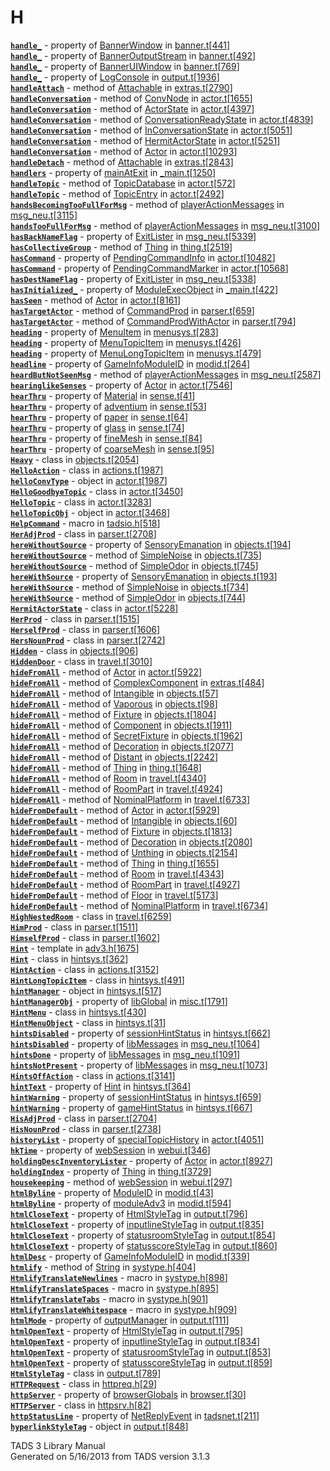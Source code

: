 ---
---
# H

[**`handle_`**](../object/BannerWindow.html#handle_) - property of
[BannerWindow](../object/BannerWindow.html) in
[banner.t](../file/banner.t.html)\[[441](../source/banner.t.html#441)\]  
[**`handle_`**](../object/BannerOutputStream.html#handle_) - property of
[BannerOutputStream](../object/BannerOutputStream.html) in
[banner.t](../file/banner.t.html)\[[492](../source/banner.t.html#492)\]  
[**`handle_`**](../object/BannerUIWindow.html#handle_) - property of
[BannerUIWindow](../object/BannerUIWindow.html) in
[banner.t](../file/banner.t.html)\[[769](../source/banner.t.html#769)\]  
[**`handle_`**](../object/LogConsole.html#handle_) - property of
[LogConsole](../object/LogConsole.html) in
[output.t](../file/output.t.html)\[[1936](../source/output.t.html#1936)\]  
[**`handleAttach`**](../object/Attachable.html#handleAttach) - method of
[Attachable](../object/Attachable.html) in
[extras.t](../file/extras.t.html)\[[2790](../source/extras.t.html#2790)\]  
[**`handleConversation`**](../object/ConvNode.html#handleConversation) -
method of [ConvNode](../object/ConvNode.html) in
[actor.t](../file/actor.t.html)\[[1655](../source/actor.t.html#1655)\]  
[**`handleConversation`**](../object/ActorState.html#handleConversation) -
method of [ActorState](../object/ActorState.html) in
[actor.t](../file/actor.t.html)\[[4397](../source/actor.t.html#4397)\]  
[**`handleConversation`**](../object/ConversationReadyState.html#handleConversation) -
method of
[ConversationReadyState](../object/ConversationReadyState.html) in
[actor.t](../file/actor.t.html)\[[4839](../source/actor.t.html#4839)\]  
[**`handleConversation`**](../object/InConversationState.html#handleConversation) -
method of [InConversationState](../object/InConversationState.html) in
[actor.t](../file/actor.t.html)\[[5051](../source/actor.t.html#5051)\]  
[**`handleConversation`**](../object/HermitActorState.html#handleConversation) -
method of [HermitActorState](../object/HermitActorState.html) in
[actor.t](../file/actor.t.html)\[[5251](../source/actor.t.html#5251)\]  
[**`handleConversation`**](../object/Actor.html#handleConversation) -
method of [Actor](../object/Actor.html) in
[actor.t](../file/actor.t.html)\[[10293](../source/actor.t.html#10293)\]  
[**`handleDetach`**](../object/Attachable.html#handleDetach) - method of
[Attachable](../object/Attachable.html) in
[extras.t](../file/extras.t.html)\[[2843](../source/extras.t.html#2843)\]  
[**`handlers`**](../object/mainAtExit.html#handlers) - property of
[mainAtExit](../object/mainAtExit.html) in
[\_main.t](../file/_main.t.html)\[[1250](../source/_main.t.html#1250)\]  
[**`handleTopic`**](../object/TopicDatabase.html#handleTopic) - method
of [TopicDatabase](../object/TopicDatabase.html) in
[actor.t](../file/actor.t.html)\[[572](../source/actor.t.html#572)\]  
[**`handleTopic`**](../object/TopicEntry.html#handleTopic) - method of
[TopicEntry](../object/TopicEntry.html) in
[actor.t](../file/actor.t.html)\[[2492](../source/actor.t.html#2492)\]  
[**`handsBecomingTooFullForMsg`**](../object/playerActionMessages.html#handsBecomingTooFullForMsg) -
method of [playerActionMessages](../object/playerActionMessages.html) in
[msg_neu.t](../file/msg_neu.t.html)\[[3115](../source/msg_neu.t.html#3115)\]  
[**`handsTooFullForMsg`**](../object/playerActionMessages.html#handsTooFullForMsg) -
method of [playerActionMessages](../object/playerActionMessages.html) in
[msg_neu.t](../file/msg_neu.t.html)\[[3100](../source/msg_neu.t.html#3100)\]  
[**`hasBackNameFlag`**](../object/ExitLister1.html#hasBackNameFlag) -
property of [ExitLister](../object/ExitLister1.html) in
[msg_neu.t](../file/msg_neu.t.html)\[[5339](../source/msg_neu.t.html#5339)\]  
[**`hasCollectiveGroup`**](../object/Thing.html#hasCollectiveGroup) -
method of [Thing](../object/Thing.html) in
[thing.t](../file/thing.t.html)\[[2519](../source/thing.t.html#2519)\]  
[**`hasCommand`**](../object/PendingCommandInfo.html#hasCommand) -
property of [PendingCommandInfo](../object/PendingCommandInfo.html) in
[actor.t](../file/actor.t.html)\[[10482](../source/actor.t.html#10482)\]  
[**`hasCommand`**](../object/PendingCommandMarker.html#hasCommand) -
property of [PendingCommandMarker](../object/PendingCommandMarker.html)
in
[actor.t](../file/actor.t.html)\[[10568](../source/actor.t.html#10568)\]  
[**`hasDestNameFlag`**](../object/ExitLister1.html#hasDestNameFlag) -
property of [ExitLister](../object/ExitLister1.html) in
[msg_neu.t](../file/msg_neu.t.html)\[[5338](../source/msg_neu.t.html#5338)\]  
[**`hasInitialized_`**](../object/ModuleExecObject.html#hasInitialized_) -
property of [ModuleExecObject](../object/ModuleExecObject.html) in
[\_main.t](../file/_main.t.html)\[[422](../source/_main.t.html#422)\]  
[**`hasSeen`**](../object/Actor.html#hasSeen) - method of
[Actor](../object/Actor.html) in
[actor.t](../file/actor.t.html)\[[8161](../source/actor.t.html#8161)\]  
[**`hasTargetActor`**](../object/CommandProd.html#hasTargetActor) -
method of [CommandProd](../object/CommandProd.html) in
[parser.t](../file/parser.t.html)\[[659](../source/parser.t.html#659)\]  
[**`hasTargetActor`**](../object/CommandProdWithActor.html#hasTargetActor) -
method of [CommandProdWithActor](../object/CommandProdWithActor.html) in
[parser.t](../file/parser.t.html)\[[794](../source/parser.t.html#794)\]  
[**`heading`**](../object/MenuItem.html#heading) - property of
[MenuItem](../object/MenuItem.html) in
[menusys.t](../file/menusys.t.html)\[[283](../source/menusys.t.html#283)\]  
[**`heading`**](../object/MenuTopicItem.html#heading) - property of
[MenuTopicItem](../object/MenuTopicItem.html) in
[menusys.t](../file/menusys.t.html)\[[426](../source/menusys.t.html#426)\]  
[**`heading`**](../object/MenuLongTopicItem.html#heading) - property of
[MenuLongTopicItem](../object/MenuLongTopicItem.html) in
[menusys.t](../file/menusys.t.html)\[[479](../source/menusys.t.html#479)\]  
[**`headline`**](../object/GameInfoModuleID.html#headline) - property of
[GameInfoModuleID](../object/GameInfoModuleID.html) in
[modid.t](../file/modid.t.html)\[[264](../source/modid.t.html#264)\]  
[**`heardButNotSeenMsg`**](../object/playerActionMessages.html#heardButNotSeenMsg) -
method of [playerActionMessages](../object/playerActionMessages.html) in
[msg_neu.t](../file/msg_neu.t.html)\[[2587](../source/msg_neu.t.html#2587)\]  
[**`hearinglikeSenses`**](../object/Actor.html#hearinglikeSenses) -
property of [Actor](../object/Actor.html) in
[actor.t](../file/actor.t.html)\[[7546](../source/actor.t.html#7546)\]  
[**`hearThru`**](../object/Material.html#hearThru) - property of
[Material](../object/Material.html) in
[sense.t](../file/sense.t.html)\[[41](../source/sense.t.html#41)\]  
[**`hearThru`**](../object/adventium.html#hearThru) - property of
[adventium](../object/adventium.html) in
[sense.t](../file/sense.t.html)\[[53](../source/sense.t.html#53)\]  
[**`hearThru`**](../object/paper.html#hearThru) - property of
[paper](../object/paper.html) in
[sense.t](../file/sense.t.html)\[[64](../source/sense.t.html#64)\]  
[**`hearThru`**](../object/glass.html#hearThru) - property of
[glass](../object/glass.html) in
[sense.t](../file/sense.t.html)\[[74](../source/sense.t.html#74)\]  
[**`hearThru`**](../object/fineMesh.html#hearThru) - property of
[fineMesh](../object/fineMesh.html) in
[sense.t](../file/sense.t.html)\[[84](../source/sense.t.html#84)\]  
[**`hearThru`**](../object/coarseMesh.html#hearThru) - property of
[coarseMesh](../object/coarseMesh.html) in
[sense.t](../file/sense.t.html)\[[95](../source/sense.t.html#95)\]  
[**`Heavy`**](../object/Heavy.html) - class in
[objects.t](../file/objects.t.html)\[[2054](../source/objects.t.html#2054)\]  
[**`HelloAction`**](../object/HelloAction.html) - class in
[actions.t](../file/actions.t.html)\[[1987](../source/actions.t.html#1987)\]  
[**`helloConvType`**](../object/helloConvType.html) - object in
[actor.t](../file/actor.t.html)\[[1987](../source/actor.t.html#1987)\]  
[**`HelloGoodbyeTopic`**](../object/HelloGoodbyeTopic.html) - class in
[actor.t](../file/actor.t.html)\[[3450](../source/actor.t.html#3450)\]  
[**`HelloTopic`**](../object/HelloTopic.html) - class in
[actor.t](../file/actor.t.html)\[[3283](../source/actor.t.html#3283)\]  
[**`helloTopicObj`**](../object/helloTopicObj.html) - object in
[actor.t](../file/actor.t.html)\[[3468](../source/actor.t.html#3468)\]  
[**`HelpCommand`**](../file/tadsio.h.html#HelpCommand) - macro in
[tadsio.h](../file/tadsio.h.html)\[[518](../source/tadsio.h.html#518)\]  
[**`HerAdjProd`**](../object/HerAdjProd.html) - class in
[parser.t](../file/parser.t.html)\[[2708](../source/parser.t.html#2708)\]  
[**`hereWithoutSource`**](../object/SensoryEmanation.html#hereWithoutSource) -
property of [SensoryEmanation](../object/SensoryEmanation.html) in
[objects.t](../file/objects.t.html)\[[194](../source/objects.t.html#194)\]  
[**`hereWithoutSource`**](../object/SimpleNoise.html#hereWithoutSource) -
method of [SimpleNoise](../object/SimpleNoise.html) in
[objects.t](../file/objects.t.html)\[[735](../source/objects.t.html#735)\]  
[**`hereWithoutSource`**](../object/SimpleOdor.html#hereWithoutSource) -
method of [SimpleOdor](../object/SimpleOdor.html) in
[objects.t](../file/objects.t.html)\[[745](../source/objects.t.html#745)\]  
[**`hereWithSource`**](../object/SensoryEmanation.html#hereWithSource) -
property of [SensoryEmanation](../object/SensoryEmanation.html) in
[objects.t](../file/objects.t.html)\[[193](../source/objects.t.html#193)\]  
[**`hereWithSource`**](../object/SimpleNoise.html#hereWithSource) -
method of [SimpleNoise](../object/SimpleNoise.html) in
[objects.t](../file/objects.t.html)\[[734](../source/objects.t.html#734)\]  
[**`hereWithSource`**](../object/SimpleOdor.html#hereWithSource) -
method of [SimpleOdor](../object/SimpleOdor.html) in
[objects.t](../file/objects.t.html)\[[744](../source/objects.t.html#744)\]  
[**`HermitActorState`**](../object/HermitActorState.html) - class in
[actor.t](../file/actor.t.html)\[[5228](../source/actor.t.html#5228)\]  
[**`HerProd`**](../object/HerProd.html) - class in
[parser.t](../file/parser.t.html)\[[1515](../source/parser.t.html#1515)\]  
[**`HerselfProd`**](../object/HerselfProd.html) - class in
[parser.t](../file/parser.t.html)\[[1606](../source/parser.t.html#1606)\]  
[**`HersNounProd`**](../object/HersNounProd.html) - class in
[parser.t](../file/parser.t.html)\[[2742](../source/parser.t.html#2742)\]  
[**`Hidden`**](../object/Hidden.html) - class in
[objects.t](../file/objects.t.html)\[[906](../source/objects.t.html#906)\]  
[**`HiddenDoor`**](../object/HiddenDoor.html) - class in
[travel.t](../file/travel.t.html)\[[3010](../source/travel.t.html#3010)\]  
[**`hideFromAll`**](../object/Actor.html#hideFromAll) - method of
[Actor](../object/Actor.html) in
[actor.t](../file/actor.t.html)\[[5922](../source/actor.t.html#5922)\]  
[**`hideFromAll`**](../object/ComplexComponent.html#hideFromAll) -
method of [ComplexComponent](../object/ComplexComponent.html) in
[extras.t](../file/extras.t.html)\[[484](../source/extras.t.html#484)\]  
[**`hideFromAll`**](../object/Intangible.html#hideFromAll) - method of
[Intangible](../object/Intangible.html) in
[objects.t](../file/objects.t.html)\[[57](../source/objects.t.html#57)\]  
[**`hideFromAll`**](../object/Vaporous.html#hideFromAll) - method of
[Vaporous](../object/Vaporous.html) in
[objects.t](../file/objects.t.html)\[[98](../source/objects.t.html#98)\]  
[**`hideFromAll`**](../object/Fixture.html#hideFromAll) - method of
[Fixture](../object/Fixture.html) in
[objects.t](../file/objects.t.html)\[[1804](../source/objects.t.html#1804)\]  
[**`hideFromAll`**](../object/Component.html#hideFromAll) - method of
[Component](../object/Component.html) in
[objects.t](../file/objects.t.html)\[[1911](../source/objects.t.html#1911)\]  
[**`hideFromAll`**](../object/SecretFixture.html#hideFromAll) - method
of [SecretFixture](../object/SecretFixture.html) in
[objects.t](../file/objects.t.html)\[[1962](../source/objects.t.html#1962)\]  
[**`hideFromAll`**](../object/Decoration.html#hideFromAll) - method of
[Decoration](../object/Decoration.html) in
[objects.t](../file/objects.t.html)\[[2077](../source/objects.t.html#2077)\]  
[**`hideFromAll`**](../object/Distant.html#hideFromAll) - method of
[Distant](../object/Distant.html) in
[objects.t](../file/objects.t.html)\[[2242](../source/objects.t.html#2242)\]  
[**`hideFromAll`**](../object/Thing.html#hideFromAll) - method of
[Thing](../object/Thing.html) in
[thing.t](../file/thing.t.html)\[[1648](../source/thing.t.html#1648)\]  
[**`hideFromAll`**](../object/Room.html#hideFromAll) - method of
[Room](../object/Room.html) in
[travel.t](../file/travel.t.html)\[[4340](../source/travel.t.html#4340)\]  
[**`hideFromAll`**](../object/RoomPart.html#hideFromAll) - method of
[RoomPart](../object/RoomPart.html) in
[travel.t](../file/travel.t.html)\[[4924](../source/travel.t.html#4924)\]  
[**`hideFromAll`**](../object/NominalPlatform.html#hideFromAll) - method
of [NominalPlatform](../object/NominalPlatform.html) in
[travel.t](../file/travel.t.html)\[[6733](../source/travel.t.html#6733)\]  
[**`hideFromDefault`**](../object/Actor.html#hideFromDefault) - method
of [Actor](../object/Actor.html) in
[actor.t](../file/actor.t.html)\[[5929](../source/actor.t.html#5929)\]  
[**`hideFromDefault`**](../object/Intangible.html#hideFromDefault) -
method of [Intangible](../object/Intangible.html) in
[objects.t](../file/objects.t.html)\[[60](../source/objects.t.html#60)\]  
[**`hideFromDefault`**](../object/Fixture.html#hideFromDefault) - method
of [Fixture](../object/Fixture.html) in
[objects.t](../file/objects.t.html)\[[1813](../source/objects.t.html#1813)\]  
[**`hideFromDefault`**](../object/Decoration.html#hideFromDefault) -
method of [Decoration](../object/Decoration.html) in
[objects.t](../file/objects.t.html)\[[2080](../source/objects.t.html#2080)\]  
[**`hideFromDefault`**](../object/Unthing.html#hideFromDefault) - method
of [Unthing](../object/Unthing.html) in
[objects.t](../file/objects.t.html)\[[2154](../source/objects.t.html#2154)\]  
[**`hideFromDefault`**](../object/Thing.html#hideFromDefault) - method
of [Thing](../object/Thing.html) in
[thing.t](../file/thing.t.html)\[[1655](../source/thing.t.html#1655)\]  
[**`hideFromDefault`**](../object/Room.html#hideFromDefault) - method of
[Room](../object/Room.html) in
[travel.t](../file/travel.t.html)\[[4343](../source/travel.t.html#4343)\]  
[**`hideFromDefault`**](../object/RoomPart.html#hideFromDefault) -
method of [RoomPart](../object/RoomPart.html) in
[travel.t](../file/travel.t.html)\[[4927](../source/travel.t.html#4927)\]  
[**`hideFromDefault`**](../object/Floor.html#hideFromDefault) - method
of [Floor](../object/Floor.html) in
[travel.t](../file/travel.t.html)\[[5173](../source/travel.t.html#5173)\]  
[**`hideFromDefault`**](../object/NominalPlatform.html#hideFromDefault) -
method of [NominalPlatform](../object/NominalPlatform.html) in
[travel.t](../file/travel.t.html)\[[6734](../source/travel.t.html#6734)\]  
[**`HighNestedRoom`**](../object/HighNestedRoom.html) - class in
[travel.t](../file/travel.t.html)\[[6259](../source/travel.t.html#6259)\]  
[**`HimProd`**](../object/HimProd.html) - class in
[parser.t](../file/parser.t.html)\[[1511](../source/parser.t.html#1511)\]  
[**`HimselfProd`**](../object/HimselfProd.html) - class in
[parser.t](../file/parser.t.html)\[[1602](../source/parser.t.html#1602)\]  
[**`Hint`**](../file/adv3.h.html#Hint) - template in
[adv3.h](../file/adv3.h.html)\[[1675](../source/adv3.h.html#1675)\]  
[**`Hint`**](../object/Hint.html) - class in
[hintsys.t](../file/hintsys.t.html)\[[362](../source/hintsys.t.html#362)\]  
[**`HintAction`**](../object/HintAction.html) - class in
[actions.t](../file/actions.t.html)\[[3152](../source/actions.t.html#3152)\]  
[**`HintLongTopicItem`**](../object/HintLongTopicItem.html) - class in
[hintsys.t](../file/hintsys.t.html)\[[491](../source/hintsys.t.html#491)\]  
[**`hintManager`**](../object/hintManager.html) - object in
[hintsys.t](../file/hintsys.t.html)\[[517](../source/hintsys.t.html#517)\]  
[**`hintManagerObj`**](../object/libGlobal.html#hintManagerObj) -
property of [libGlobal](../object/libGlobal.html) in
[misc.t](../file/misc.t.html)\[[1791](../source/misc.t.html#1791)\]  
[**`HintMenu`**](../object/HintMenu.html) - class in
[hintsys.t](../file/hintsys.t.html)\[[430](../source/hintsys.t.html#430)\]  
[**`HintMenuObject`**](../object/HintMenuObject.html) - class in
[hintsys.t](../file/hintsys.t.html)\[[31](../source/hintsys.t.html#31)\]  
[**`hintsDisabled`**](../object/sessionHintStatus.html#hintsDisabled) -
property of [sessionHintStatus](../object/sessionHintStatus.html) in
[hintsys.t](../file/hintsys.t.html)\[[662](../source/hintsys.t.html#662)\]  
[**`hintsDisabled`**](../object/libMessages.html#hintsDisabled) -
property of [libMessages](../object/libMessages.html) in
[msg_neu.t](../file/msg_neu.t.html)\[[1064](../source/msg_neu.t.html#1064)\]  
[**`hintsDone`**](../object/libMessages.html#hintsDone) - property of
[libMessages](../object/libMessages.html) in
[msg_neu.t](../file/msg_neu.t.html)\[[1091](../source/msg_neu.t.html#1091)\]  
[**`hintsNotPresent`**](../object/libMessages.html#hintsNotPresent) -
property of [libMessages](../object/libMessages.html) in
[msg_neu.t](../file/msg_neu.t.html)\[[1073](../source/msg_neu.t.html#1073)\]  
[**`HintsOffAction`**](../object/HintsOffAction.html) - class in
[actions.t](../file/actions.t.html)\[[3141](../source/actions.t.html#3141)\]  
[**`hintText`**](../object/Hint.html#hintText) - property of
[Hint](../object/Hint.html) in
[hintsys.t](../file/hintsys.t.html)\[[364](../source/hintsys.t.html#364)\]  
[**`hintWarning`**](../object/sessionHintStatus.html#hintWarning) -
property of [sessionHintStatus](../object/sessionHintStatus.html) in
[hintsys.t](../file/hintsys.t.html)\[[659](../source/hintsys.t.html#659)\]  
[**`hintWarning`**](../object/gameHintStatus.html#hintWarning) -
property of [gameHintStatus](../object/gameHintStatus.html) in
[hintsys.t](../file/hintsys.t.html)\[[667](../source/hintsys.t.html#667)\]  
[**`HisAdjProd`**](../object/HisAdjProd.html) - class in
[parser.t](../file/parser.t.html)\[[2704](../source/parser.t.html#2704)\]  
[**`HisNounProd`**](../object/HisNounProd.html) - class in
[parser.t](../file/parser.t.html)\[[2738](../source/parser.t.html#2738)\]  
[**`historyList`**](../object/specialTopicHistory.html#historyList) -
property of [specialTopicHistory](../object/specialTopicHistory.html) in
[actor.t](../file/actor.t.html)\[[4051](../source/actor.t.html#4051)\]  
[**`hkTime`**](../object/webSession.html#hkTime) - property of
[webSession](../object/webSession.html) in
[webui.t](../file/webui.t.html)\[[346](../source/webui.t.html#346)\]  
[**`holdingDescInventoryLister`**](../object/Actor.html#holdingDescInventoryLister) -
property of [Actor](../object/Actor.html) in
[actor.t](../file/actor.t.html)\[[8927](../source/actor.t.html#8927)\]  
[**`holdingIndex`**](../object/Thing.html#holdingIndex) - property of
[Thing](../object/Thing.html) in
[thing.t](../file/thing.t.html)\[[3729](../source/thing.t.html#3729)\]  
[**`housekeeping`**](../object/webSession.html#housekeeping) - method of
[webSession](../object/webSession.html) in
[webui.t](../file/webui.t.html)\[[297](../source/webui.t.html#297)\]  
[**`htmlByline`**](../object/ModuleID.html#htmlByline) - property of
[ModuleID](../object/ModuleID.html) in
[modid.t](../file/modid.t.html)\[[43](../source/modid.t.html#43)\]  
[**`htmlByline`**](../object/moduleAdv3.html#htmlByline) - property of
[moduleAdv3](../object/moduleAdv3.html) in
[modid.t](../file/modid.t.html)\[[594](../source/modid.t.html#594)\]  
[**`htmlCloseText`**](../object/HtmlStyleTag.html#htmlCloseText) -
property of [HtmlStyleTag](../object/HtmlStyleTag.html) in
[output.t](../file/output.t.html)\[[796](../source/output.t.html#796)\]  
[**`htmlCloseText`**](../object/inputlineStyleTag.html#htmlCloseText) -
property of [inputlineStyleTag](../object/inputlineStyleTag.html) in
[output.t](../file/output.t.html)\[[835](../source/output.t.html#835)\]  
[**`htmlCloseText`**](../object/statusroomStyleTag.html#htmlCloseText) -
property of [statusroomStyleTag](../object/statusroomStyleTag.html) in
[output.t](../file/output.t.html)\[[854](../source/output.t.html#854)\]  
[**`htmlCloseText`**](../object/statusscoreStyleTag.html#htmlCloseText) -
property of [statusscoreStyleTag](../object/statusscoreStyleTag.html) in
[output.t](../file/output.t.html)\[[860](../source/output.t.html#860)\]  
[**`htmlDesc`**](../object/GameInfoModuleID.html#htmlDesc) - property of
[GameInfoModuleID](../object/GameInfoModuleID.html) in
[modid.t](../file/modid.t.html)\[[339](../source/modid.t.html#339)\]  
[**`htmlify`**](../object/String.html#htmlify) - method of
[String](../object/String.html) in
[systype.h](../file/systype.h.html)\[[404](../source/systype.h.html#404)\]  
[**`HtmlifyTranslateNewlines`**](../file/systype.h.html#HtmlifyTranslateNewlines) -
macro in
[systype.h](../file/systype.h.html)\[[898](../source/systype.h.html#898)\]  
[**`HtmlifyTranslateSpaces`**](../file/systype.h.html#HtmlifyTranslateSpaces) -
macro in
[systype.h](../file/systype.h.html)\[[895](../source/systype.h.html#895)\]  
[**`HtmlifyTranslateTabs`**](../file/systype.h.html#HtmlifyTranslateTabs) -
macro in
[systype.h](../file/systype.h.html)\[[901](../source/systype.h.html#901)\]  
[**`HtmlifyTranslateWhitespace`**](../file/systype.h.html#HtmlifyTranslateWhitespace) -
macro in
[systype.h](../file/systype.h.html)\[[909](../source/systype.h.html#909)\]  
[**`htmlMode`**](../object/outputManager.html#htmlMode) - property of
[outputManager](../object/outputManager.html) in
[output.t](../file/output.t.html)\[[111](../source/output.t.html#111)\]  
[**`htmlOpenText`**](../object/HtmlStyleTag.html#htmlOpenText) -
property of [HtmlStyleTag](../object/HtmlStyleTag.html) in
[output.t](../file/output.t.html)\[[795](../source/output.t.html#795)\]  
[**`htmlOpenText`**](../object/inputlineStyleTag.html#htmlOpenText) -
property of [inputlineStyleTag](../object/inputlineStyleTag.html) in
[output.t](../file/output.t.html)\[[834](../source/output.t.html#834)\]  
[**`htmlOpenText`**](../object/statusroomStyleTag.html#htmlOpenText) -
property of [statusroomStyleTag](../object/statusroomStyleTag.html) in
[output.t](../file/output.t.html)\[[853](../source/output.t.html#853)\]  
[**`htmlOpenText`**](../object/statusscoreStyleTag.html#htmlOpenText) -
property of [statusscoreStyleTag](../object/statusscoreStyleTag.html) in
[output.t](../file/output.t.html)\[[859](../source/output.t.html#859)\]  
[**`HtmlStyleTag`**](../object/HtmlStyleTag.html) - class in
[output.t](../file/output.t.html)\[[789](../source/output.t.html#789)\]  
[**`HTTPRequest`**](../object/HTTPRequest.html) - class in
[httpreq.h](../file/httpreq.h.html)\[[29](../source/httpreq.h.html#29)\]  
[**`httpServer`**](../object/browserGlobals.html#httpServer) - property
of [browserGlobals](../object/browserGlobals.html) in
[browser.t](../file/browser.t.html)\[[30](../source/browser.t.html#30)\]  
[**`HTTPServer`**](../object/HTTPServer.html) - class in
[httpsrv.h](../file/httpsrv.h.html)\[[82](../source/httpsrv.h.html#82)\]  
[**`httpStatusLine`**](../object/NetReplyEvent.html#httpStatusLine) -
property of [NetReplyEvent](../object/NetReplyEvent.html) in
[tadsnet.t](../file/tadsnet.t.html)\[[211](../source/tadsnet.t.html#211)\]  
[**`hyperlinkStyleTag`**](../object/hyperlinkStyleTag.html) - object in
[output.t](../file/output.t.html)\[[848](../source/output.t.html#848)\]  

<div class="ftr">

TADS 3 Library Manual  
Generated on 5/16/2013 from TADS version 3.1.3

</div>
